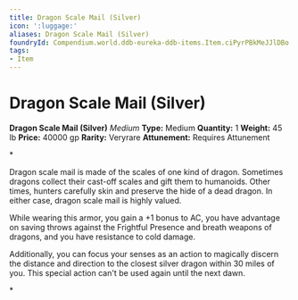 ```yaml
---
title: Dragon Scale Mail (Silver)
icon: ':luggage:'
aliases: Dragon Scale Mail (Silver)
foundryId: Compendium.world.ddb-eureka-ddb-items.Item.ciPyrPBkMeJJlDBo
tags:
- Item
---
```


# Dragon Scale Mail (Silver)

**Dragon Scale Mail (Silver)**
_Medium_
**Type:** Medium
**Quantity:** 1
**Weight:** 45 lb
**Price:** 40000 gp
**Rarity:** Veryrare
**Attunement:** Requires Attunement

*<p>Dragon scale mail is made of the scales of one kind of dragon. Sometimes dragons collect their cast-off scales and gift them to humanoids. Other times, hunters carefully skin and preserve the hide of a dead dragon. In either case, dragon scale mail is highly valued.

While wearing this armor, you gain a +1 bonus to AC, you have advantage on saving throws against the Frightful Presence and breath weapons of dragons, and you have resistance to cold damage.

Additionally, you can focus your senses as an action to magically discern the distance and direction to the closest silver dragon within 30 miles of you. This special action can't be used again until the next dawn.</p>*